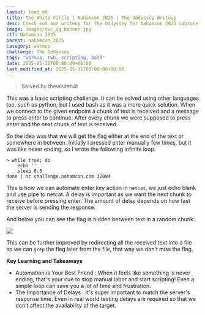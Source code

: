 ```yaml
---
layout: load_md
title: The White Circle | Nahamcon 2025 | The Oddyssey Writeup
desc: Check out our writeup for The Oddyssey for Nahamcon 2025 capture the flag competition.
image: images/twc_og_banner.jpg
ctf: Nahamcon 2025
parent: nahamcon_2025
category: warmup
challenge: The Oddyssey
tags: "warmup, twh, scripting, bash"
date: 2025-05-31T00:00:00+00:00
last_modified_at: 2025-05-31T00:00:00+00:00
---
```



> Solved by thewhiteh4t

This was a basic scripting challenge. It can be solved using other languages too, such as python, but I used bash as it was a more quick solution. When we connect to the given endpoint a chunk of text is received and a message to press enter to continue. After every chunk we were supposed to press enter and the next chunk of text is received.

So the idea was that we will get the flag either at the end of the text or somewhere in between. Initially I pressed enter manually few times, but it was like never ending, so I wrote the following infinite loop.


    > while true; do
        echo ''
        sleep 0.5
    done | nc challenge.nahamcon.com 32084

This is how we can automate enter key action in `netcat`, we just echo blank and use pipe to netcat. A delay is important as we want the next chunk to receive before pressing enter. The amount of delay depends on how fast the server is sending the response.

And below you can see the flag is hidden between text in a random chunk.


![](https://i.imgur.com/meAnptz.png)


This can be further improved by redirecting all the received text into a file so we can `grep` the flag later from the file, that way we don’t miss the flag.

**Key Learning and Takeaways**


- Automation is Your Best Friend : When it feels like something is never ending, that's your cue to stop manual labor and start scripting! Even a simple loop can save you a lot of time and frustration.
- The Importance of Delays : It's super important to match the server's response time. Even in real world testing delays are required so that we don’t affect the availability of the target.


